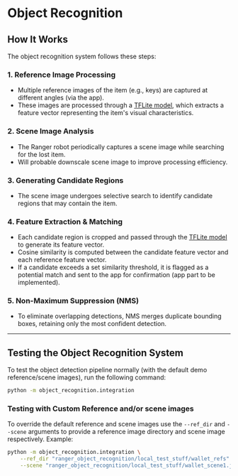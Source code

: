 # Object Recognition

## How It Works

The object recognition system follows these steps:

### **1. Reference Image Processing**  
- Multiple reference images of the item (e.g., keys) are captured at different angles (via the app).  
- These images are processed through a [TFLite model](feature_extractor_int8.tflite), which extracts a feature vector representing the item's visual characteristics.

### **2. Scene Image Analysis**  
- The Ranger robot periodically captures a scene image while searching for the lost item.  
- Will probable downscale scene image to improve processing efficiency.

### **3. Generating Candidate Regions**  
- The scene image undergoes selective search to identify candidate regions that may contain the item.

### **4. Feature Extraction & Matching**  
- Each candidate region is cropped and passed through the [TFLite model](feature_extractor_int8.tflite) to generate its feature vector.  
- Cosine similarity is computed between the candidate feature vector and each reference feature vector.  
- If a candidate exceeds a set similarity threshold, it is flagged as a potential match and sent to the app for confirmation (app part to be implemented).

### **5. Non-Maximum Suppression (NMS)**  
- To eliminate overlapping detections, NMS merges duplicate bounding boxes, retaining only the most confident detection.

---

## **Testing the Object Recognition System**
To test the object detection pipeline normally (with the default demo reference/scene images), run the following command:

```bash
python -m object_recognition.integration
```

### **Testing with Custom Reference and/or scene images**
To override the default reference and scene images use the `--ref_dir` and `--scene` arguments to provide a reference image directory and scene image respectively. Example:

```bash
python -m object_recognition.integration \
    --ref_dir "ranger_object_recognition/local_test_stuff/wallet_refs" \
    --scene "ranger_object_recognition/local_test_stuff/wallet_scene1.jpeg"
```
